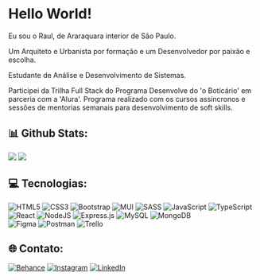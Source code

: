 # Hello World!

<p>Eu sou o Raul, de Araraquara interior de São Paulo.</p>
<p>Um Arquiteto e Urbanista por formação e um Desenvolvedor por paixão e escolha.</p>
<p>Estudante de Análise e Desenvolvimento de Sistemas.</p>
<p>Participei da Trilha Full Stack do Programa Desenvolve do 'o Boticário' em parceria com a 'Alura'. Programa realizado com os cursos assincronos e sessões de mentorias semanais para desenvolvimento de soft skills.</p>

## 📊 Github Stats:
<div>
   <img src="https://github-readme-stats.vercel.app/api?username=raul-rita&theme=tokyonight&hide_border=false&include_all_commits=false&count_private=false">
   <img src="https://github-readme-stats.vercel.app/api/top-langs/?username=raul-rita&theme=tokyonight&hide_border=false&include_all_commits=false&count_private=false&layout=compact">
</div>

## 💻 Tecnologias:

![HTML5](https://img.shields.io/badge/html5-%23E34F26.svg?style=for-the-badge&logo=html5&logoColor=white) 
![CSS3](https://img.shields.io/badge/css3-%231572B6.svg?style=for-the-badge&logo=css3&logoColor=white) 
![Bootstrap](https://img.shields.io/badge/bootstrap-%23563D7C.svg?style=for-the-badge&logo=bootstrap&logoColor=white) 
![MUI](https://img.shields.io/badge/MUI-%230081CB.svg?style=for-the-badge&logo=material-ui&logoColor=white) 
![SASS](https://img.shields.io/badge/SASS-hotpink.svg?style=for-the-badge&logo=SASS&logoColor=white) 
![JavaScript](https://img.shields.io/badge/javascript-%23323330.svg?style=for-the-badge&logo=javascript&logoColor=%23F7DF1E) 
![TypeScript](https://img.shields.io/badge/typescript-%23007ACC.svg?style=for-the-badge&logo=typescript&logoColor=white) 
![React](https://img.shields.io/badge/react-%2320232a.svg?style=for-the-badge&logo=react&logoColor=%2361DAFB) 
![NodeJS](https://img.shields.io/badge/node.js-6DA55F?style=for-the-badge&logo=node.js&logoColor=white)
![Express.js](https://img.shields.io/badge/express.js-%23404d59.svg?style=for-the-badge&logo=express&logoColor=%2361DAFB) 
![MySQL](https://img.shields.io/badge/mysql-%2300f.svg?style=for-the-badge&logo=mysql&logoColor=white) 
![MongoDB](https://img.shields.io/badge/MongoDB-%234ea94b.svg?style=for-the-badge&logo=mongodb&logoColor=white) 	
![Figma](https://img.shields.io/badge/figma-%23F24E1E.svg?style=for-the-badge&logo=figma&logoColor=white) 
![Postman](https://img.shields.io/badge/Postman-FF6C37?style=for-the-badge&logo=postman&logoColor=white) 
![Trello](https://img.shields.io/badge/Trello-%23026AA7.svg?style=for-the-badge&logo=Trello&logoColor=white)

## 🌐 Contato:
[![Behance](https://img.shields.io/badge/Behance-1769ff?logo=behance&logoColor=white)](https://behance.net/raulrita) [![Instagram](https://img.shields.io/badge/Instagram-%23E4405F.svg?logo=Instagram&logoColor=white)](https://instagram.com/raulrita_) [![LinkedIn](https://img.shields.io/badge/LinkedIn-%230077B5.svg?logo=linkedin&logoColor=white)](https://linkedin.com/in/raul-rita) 

